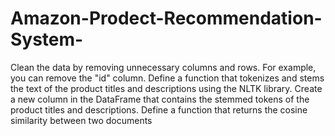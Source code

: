 # Amazon-Prodect-Recommendation-System-

Clean the data by removing unnecessary columns and rows. For example, you can remove the "id" column.
Define a function that tokenizes and stems the text of the product titles and descriptions using the NLTK library.
Create a new column in the DataFrame that contains the stemmed tokens of the product titles and descriptions.
Define a function that returns the cosine similarity between two documents
